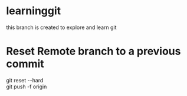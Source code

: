 # learninggit
this branch is created to explore and learn git

# Reset Remote branch to a previous commit
git reset --hard <commit hash><br />
git push -f origin <current branch name>
